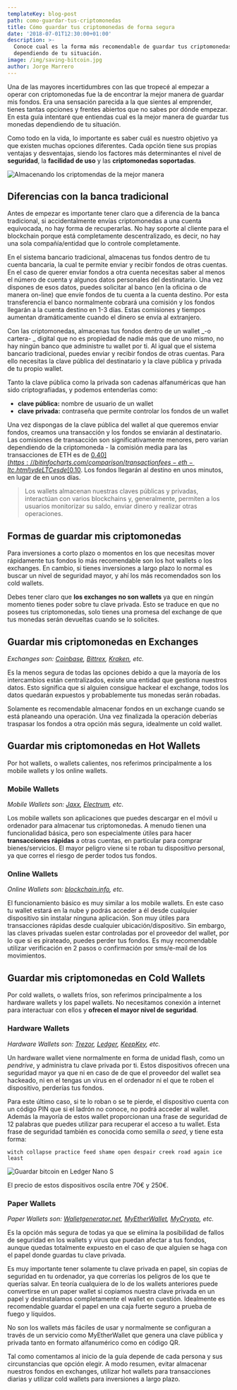 ```yaml
---
templateKey: blog-post
path: como-guardar-tus-criptomonedas
title: Cómo guardar tus criptomonedas de forma segura
date: '2018-07-01T12:30:00+01:00'
description: >-
  Conoce cual es la forma más recomendable de guardar tus criptomonedas
  dependiendo de tu situación.
image: /img/saving-bitcoin.jpg
author: Jorge Marrero
---
```


Una de las mayores incertidumbres con las que tropecé al empezar a operar con criptomonedas fue la de encontrar la mejor manera de guardar mis fondos. Era una sensación parecida a la que sientes al emprender, tienes tantas opciones y frentes abiertos que no sabes por dónde empezar. En esta guía intentaré que entiendas cual es la mejor manera de guardar tus monedas dependiendo de tu situación.

Como todo en la vida, lo importante es saber cuál es nuestro objetivo ya que existen muchas opciones diferentes. Cada opción tiene sus propias ventajas y desventajas, siendo los factores más determinantes el nivel de **seguridad**, la **facilidad de uso** y las **criptomonedas soportadas**.

![Almacenando los criptomendas de la mejor manera](/img/saving-bitcoin.jpg)

## Diferencias con la banca tradicional

Antes de empezar es importante tener claro que a diferencia de la banca tradicional, si accidentalmente envías criptomonedas a una cuenta equivocada, no hay forma de recuperarlas. No hay soporte al cliente para el blockchain porque está completamente descentralizado, es decir, no hay una sola compañía/entidad que lo controle completamente.

En el sistema bancario tradicional, almacenas tus fondos dentro de tu cuenta bancaria, la cual te permite enviar y recibir fondos de otras cuentas. En el caso de querer enviar fondos a otra cuenta necesitas saber al menos el número de cuenta y algunos datos personales del destinatario. Una vez dispones de esos datos, puedes solicitar al banco (en la oficina o de manera on-line) que envíe fondos de tu cuenta a la cuenta destino. Por esta transferencia el banco normalmente cobrará una comisión y los fondos llegarán a la cuenta destino en 1-3 días. Estas comisiones y tiempos aumentan dramáticamente cuando el dinero se envía al extranjero.

Con las criptomonedas, almacenas tus fondos dentro de un wallet _\-o cartera- _ digital que no es propiedad de nadie más que de uno mismo, no hay ningún banco que administre tu wallet por ti. Al igual que el sistema bancario tradicional, puedes enviar y recibir fondos de otras cuentas. Para ello necesitas la clave pública del destinatario y la clave pública y privada de tu propio wallet.

Tanto la clave pública como la privada son cadenas alfanuméricas que han sido criptografiadas, y podemos entenderlas como:

- **clave pública:** nombre de usuario de un wallet
- **clave privada:** contraseña que permite controlar los fondos de un wallet

Una vez dispongas de la clave pública del wallet al que queremos enviar fondos, creamos una transacción y los fondos se enviarán al destinatario. Las comisiones de transacción son significativamente menores, pero varían dependiendo de la criptomoneda - la comisión media para las transacciones de ETH es de [$0.40](https://bitinfocharts.com/comparison/transactionfees-eth-ltc.html) y de LTC es de [$0.10](https://bitinfocharts.com/comparison/litecoin-transactionfees.html). Los fondos llegarán al destino en unos minutos, en lugar de en unos días.

> Los wallets almacenan nuestras claves públicas y privadas, interactúan con varios blockchains y, generalmente, permiten a los usuarios monitorizar su saldo, enviar dinero y realizar otras operaciones.

## Formas de guardar mis criptomonedas

Para inversiones a corto plazo o momentos en los que necesitas mover rápidamente tus fondos lo más recomendable son los hot wallets o los exchanges. En cambio, si tienes inversiones a largo plazo lo normal es buscar un nivel de seguridad mayor, y ahí los más recomendados son los cold wallets.

Debes tener claro que **los exchanges no son wallets** ya que en ningún momento tienes poder sobre tu clave privada. Esto se traduce en que no posees tus criptomonedas, solo tienes una promesa del exchange de que tus monedas serán devueltas cuando se lo solicites.

## Guardar mis criptomonedas en Exchanges

_Exchanges son: [Coinbase](https://www.coinbase.com/), [Bittrex](https://bittrex.com/), [Kraken](https://www.kraken.com/), etc._

Es la menos segura de todas las opciones debido a que la mayoría de los intercambios están centralizados, existe una entidad que gestiona nuestros datos. Esto significa que si alguien consigue hackear el exchange, todos los datos quedarán expuestos y probablemente tus monedas serán robadas.

Solamente es recomendable almacenar fondos en un exchange cuando se está planeando una operación. Una vez finalizada la operación deberías traspasar los fondos a otra opción más segura, idealmente un cold wallet.

## Guardar mis criptomonedas en Hot Wallets

Por hot wallets, o wallets calientes, nos referimos principalmente a los mobile wallets y los online wallets.

### Mobile Wallets

_Mobile Wallets son: [Jaxx](https://jaxx.io/), [Electrum](https://electrum.org/), etc._

Los mobile wallets son aplicaciones que puedes descargar en el móvil u ordenador para almacenar tus criptomonedas. A menudo tienen una funcionalidad básica, pero son especialmente útiles para hacer **transacciones rápidas** a otras cuentas, en particular para comprar bienes/servicios. El mayor peligro viene si te roban tu dispositivo personal, ya que corres el riesgo de perder todos tus fondos.

### Online Wallets

_Online Wallets son: [blockchain.info](https://www.blockchain.com/es/explorer), etc._

El funcionamiento básico es muy similar a los mobile wallets. En este caso tu wallet estará en la nube y podrás acceder a él desde cualquier dispositivo sin instalar ninguna aplicación. Son muy útiles para transacciones rápidas desde cualquier ubicación/dispositivo. Sin embargo, las claves privadas suelen estar controladas por el proveedor del wallet, por lo que si es pirateado, puedes perder tus fondos. Es muy recomendable utilizar verificación en 2 pasos o confirmación por sms/e-mail de los movimientos.

## Guardar mis criptomonedas en Cold Wallets

Por cold wallets, o wallets fríos, son referimos principalmente a los hardware wallets y los papel wallets. No necesitamos conexión a internet para interactuar con ellos y **ofrecen el mayor nivel de seguridad**.

### Hardware Wallets

_Hardware Wallets son: [Trezor](https://trezor.io), [Ledger](https://www.ledgerwallet.com/), [KeepKey](https://www.keepkey.com/), etc._

Un hardware wallet viene normalmente en forma de unidad flash, como un _pendrive_, y administra tu clave privada por ti. Estos dispositivos ofrecen una seguridad mayor ya que ni en caso de de que el proveedor del wallet sea hackeado, ni en el tengas un virus en el ordenador ni el que te roben el dispositivo, perderías tus fondos.

Para este último caso, si te lo roban o se te pierde, el dispositivo cuenta con un código PIN que si el ladrón no conoce, no podrá acceder al wallet. Además la mayoría de estos wallet proporcionan una frase de seguridad de 12 palabras que puedes utilizar para recuperar el acceso a tu wallet. Esta frase de seguridad también es conocida como semilla _o seed_, y tiene esta forma:

`witch collapse practice feed shame open despair creek road again ice least`

![Guardar bitcoin en Ledger Nano S](/img/ledger-nano-btc.jpg)

El precio de estos dispositivos oscila entre 70€ y 250€.

### Paper Wallets

_Paper Wallets son: [Walletgenerator.net](https://walletgenerator.net/), [MyEtherWallet](https://www.myetherwallet.com/), [MyCrypto](https://mycrypto.com/), etc._

Es la opción más segura de todas ya que se elimina la posibilidad de fallos de seguridad en los wallets y virus que puedan afectar a tus fondos, aunque quedas totalmente expuesto en el caso de que alguien se haga con el papel donde guardas tu clave privada.

Es muy importante tener solamente tu clave privada en papel, sin copias de seguridad en tu ordenador, ya que correrías los peligros de los que te querías salvar. En teoría cualquiera de lo de los wallets anteriores puede convertirse en un paper wallet si copiamos nuestra clave privada en un papel y desinstalamos completamente el wallet en cuestión. Idealmente es recomendable guardar el papel en una caja fuerte seguro a prueba de fuego y líquidos.

No son los wallets más fáciles de usar y normalmente se configuran a través de un servicio como MyEtherWallet que genera una clave pública y privada tanto en formato alfanumérico como en código QR.

Tal como comentamos al inicio de la guía depende de cada persona y sus circunstancias que opción elegir. A modo resumen, evitar almacenar nuestros fondos en exchanges, utilizar hot wallets para transacciones diarias y utilizar cold wallets para inversiones a largo plazo.
